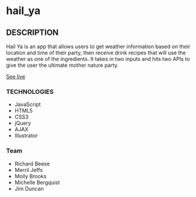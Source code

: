 # hail_ya

## DESCRIPTION
Hail Ya is an app that allows users to get weather information based on their location and time of their party, then receive drink recipes that will use the weather as one of the ingredients.  It takes in two inputs and hits two APIs to give the user the ultimate mother nature party.  

[See live](https://d1g32dfiwtj6yh.cloudfront.net/)

### TECHNOLOGIES
* JavaScript
* HTML5
* CSS3
* jQuery
* AJAX
* Illustrator

### Team
* Richard Beese
* Merril Jeffs
* Molly Brooks
* Michelle Bergquist
* Jim Duncan
